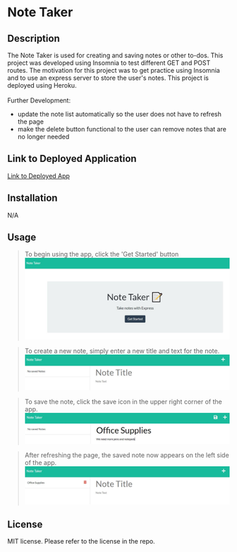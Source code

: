 # Note Taker

## Description
The Note Taker is used for creating and saving notes or other to-dos. This project was developed using Insomnia to test different GET and POST routes. The motivation for this project was to get practice using Insomnia and to use an express server to store the user's notes. This project is deployed using Heroku. <br>
<br>
Further Development: 
- update the note list automatically so the user does not have to refresh the page
- make the delete button functional to the user can remove notes that are no longer needed

## Link to Deployed Application
[Link to Deployed App](https://pure-mesa-19831.herokuapp.com/)

## Installation
N/A

## Usage
>To begin using the app, click the 'Get Started' button
![homepage of app](./public/assets/images/homepage.JPG)

>To create a new note, simply enter a new title and text for the note.
![writing a new note](./public/assets/images/new-note.JPG)

>To save the note, click the save icon in the upper right corner of the app.
![save the note](./public/assets/images/written-note.JPG)

>After refreshing the page, the saved note now appears on the left side of the app.
![saved note](./public/assets/images/saved-note.JPG)

## License
MIT license. Please refer to the license in the repo.
